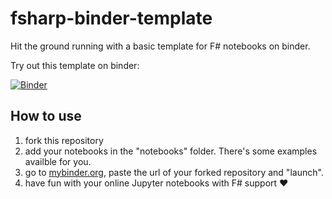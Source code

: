 # fsharp-binder-template
Hit the ground running with a basic template for F# notebooks on binder.

Try out this template on binder:

[![Binder](https://mybinder.org/badge_logo.svg)](https://mybinder.org/v2/gh/jovaneyck/fsharp-binder-template/HEAD)

## How to use

1. fork this repository
2. add your notebooks in the "notebooks" folder. There's some examples availble for you.
3. go to [mybinder.org](https://mybinder.org/), paste the url of your forked repository and "launch".
4. have fun with your online Jupyter notebooks with F# support ♥
